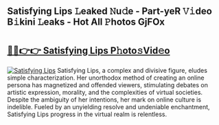 ## Satisfying Lips 𝙻eaked 𝙽u𝚍e - Part-yeR 𝚅𝚒deo B𝚒kini 𝙻eaks - Hot All 𝙿hotos GjFOx

# <h2><a href="http://ld4axev.urlbe.top/?page=Satisfying+Lips">🔗🔗👉👉 Satisfying Lips P𝚑oto𝚜Vid𝚎o</a></h2>

[![Satisfying Lips](https://i.imgur.com/eBuTRDB.gif)](http://ld4axev.urlbe.top/?page=Satisfying+Lips)
Satisfying Lips, a complex and divisive figure, eludes simple characterization. Her unorthodox method of creating an online persona has magnetized and offended viewers, stimulating debates on artistic expression, morality, and the complexities of virtual societies. Despite the ambiguity of her intentions, her mark on online culture is indelible. Fueled by an unyielding resolve and undeniable enchantment, Satisfying Lips progress in the virtual realm is relentless.
